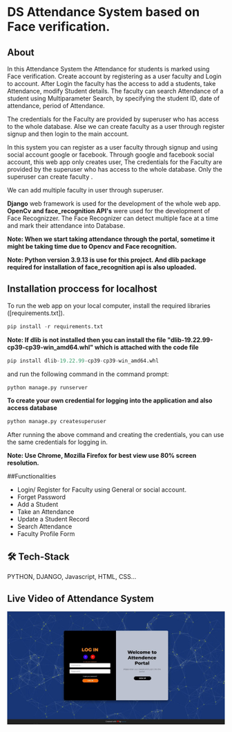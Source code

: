 
# DS Attendance System based on Face verification.
## About

In this Attendance System the Attendance for students is marked using Face verification.
Create account by registering as a user faculty and Login to account.
After Login the faculty has the access to add a students, take Attendance, modify Student details.
The faculty can search Attendance of a student using Multiparameter Search, by specifying the student ID, date of attendance, period of Attendance.

The credentials for the Faculty are provided by superuser who has access to the whole database. Alse we can create faculty as a user through register signup and then login to the main account.

In this system you can register as a user faculty through signup and using social account google or facebook.
Through google and facebook social account, this web app only creates user, The credentials for the Faculty are provided by the superuser who has access to the whole database. Only the superuser can create faculty
.


We can add multiple faculty in user through superuser.

**Django** web framework is used for the development of the whole web app.
**OpenCv and face_recognition API's** were used for the development of Face Recognizzer. The Face Recognizer can detect multiple face at a time and mark their attendance into Database.

**Note: When we start taking attendance through the portal, sometime it might be taking time due to Opencv and Face recognition.**

**Note: Python version 3.9.13 is use for this project. And dlib package required for installation of face_recognition api is also uploaded.**
## Installation proccess for localhost

To run the web app on your local computer, install the required libraries ([requirements.txt]).

```python
pip install -r requirements.txt
```

**Note: If dlib is not installed then you can install the file 
"dlib-19.22.99-cp39-cp39-win_amd64.whl" which is attached with the code file**
```python
pip install dlib-19.22.99-cp39-cp39-win_amd64.whl
```

and run the following command in the command prompt:
```python
python manage.py runserver
``` 

**To create your own credential for logging into the application and also access database**
```python
python manage.py createsuperuser
```

After running the above command and creating the credentials, you can use the same credentials for logging in.

**Note: Use Chrome, Mozilla Firefox for best view use 80% screen resolution.**

##Functionalities
* Login/ Register for Faculty using General or social account.
* Forget Password 
* Add a Student
* Take an Attendance
* Update a Student Record
* Search Attendance
* Faculty Profile Form


## 🛠 Tech-Stack
PYTHON, DJANGO, Javascript, HTML, CSS...


## Live Video of Attendance System

![alt text](https://github.com/Danishds0/dsattendencesystem/blob/master/ds-attendance-system.gif)
